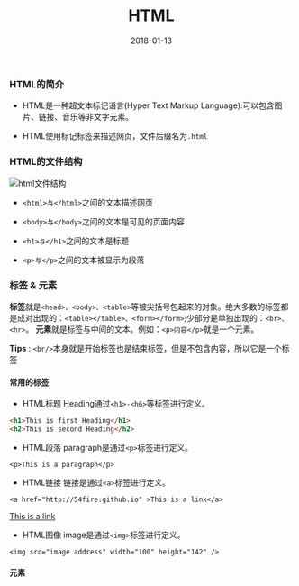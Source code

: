 ﻿---
layout: post
title: HTML
date: 2018-01-13
tag: HTML
---

### HTML的简介

- HTML是一种超文本标记语言(Hyper Text Markup Language):可以包含图片、链接、音乐等非文字元素。

- HTML使用标记标签来描述网页，文件后缀名为`.html`

### HTML的文件结构
![html文件结构](https://dn-anything-about-doc.qbox.me/userid20407labid118time1423123992674)

- `<html>与</html>`之间的文本描述网页

- `<body>与</body>`之间的文本是可见的页面内容

- `<h1>与</h1>`之间的文本是标题

- `<p>与</p>`之间的文本被显示为段落

### 标签 & 元素

**标签**就是`<head>、<body>、<table>`等被尖括号包起来的对象。绝大多数的标签都是成对出现的：`<table></table>、<form></form>`;少部分是单独出现的：`<br>、<hr>`。
**元素**就是标签与中间的文本。例如：`<p>内容</p>`就是一个元素。

**Tips** : `<br/>`本身就是开始标签也是结束标签，但是不包含内容，所以它是一个标签

#### 常用的标签

- HTML标题
Heading通过`<h1>-<h6>`等标签进行定义。

``` html
<h1>This is first Heading</h1>
<h2>This is second Heading</h2>
```
- HTML段落
paragraph是通过`<p>`标签进行定义。

```
<p>This is a paragraph</p>
```
- HTML链接
链接是通过`<a>`标签进行定义。

```
<a href="http://54fire.github.io" >This is a link</a>
```
<a href="http://54fire.github.io" >This is a link</a>
- HTML图像
image是通过`<img>`标签进行定义。

```
<img src="image address" width="100" height="142" />
```

#### 元素
